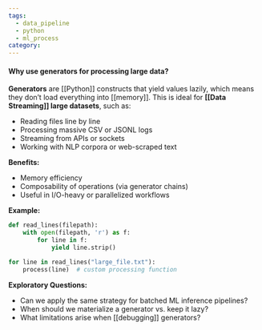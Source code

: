 ```yaml
---
tags:
  - data_pipeline
  - python
  - ml_process
category:
---
```

#### **Why use generators for processing large data?** 

**Generators** are [[Python]] constructs that yield values lazily, which means they don’t load everything into [[memory]]. This is ideal for **[[Data Streaming]] large datasets**, such as:

* Reading files line by line
* Processing massive CSV or JSONL logs
* Streaming from APIs or sockets
* Working with NLP corpora or web-scraped text

**Benefits:**
* Memory efficiency
* Composability of operations (via generator chains)
* Useful in I/O-heavy or parallelized workflows

**Example:**

```python
def read_lines(filepath):
    with open(filepath, 'r') as f:
        for line in f:
            yield line.strip()

for line in read_lines("large_file.txt"):
    process(line)  # custom processing function
```

**Exploratory Questions:**
* Can we apply the same strategy for batched ML inference pipelines?
* When should we materialize a generator vs. keep it lazy?
* What limitations arise when [[debugging]] generators?

